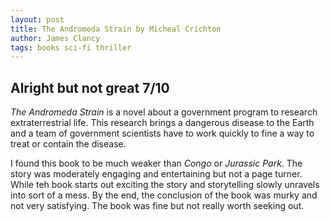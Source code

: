 ```yaml
---
layout: post
title: The Andromeda Strain by Micheal Crichton
author: James Clancy
tags: books sci-fi thriller
---
```


## Alright but not great 7/10

_The Andromeda Strain_ is a novel about a government program to research extraterrestrial life. This research brings a dangerous disease to the Earth and a team of government scientists have to work quickly to fine a way to treat or contain the disease.

I found this book to be much weaker than _Congo_ or _Jurassic Park_. The story was moderately engaging and entertaining but not a page turner. While teh book starts out exciting the story and storytelling slowly unravels into sort of a mess. By the end, the conclusion of the book was murky and not very satisfying. The book was fine but not really worth seeking out.